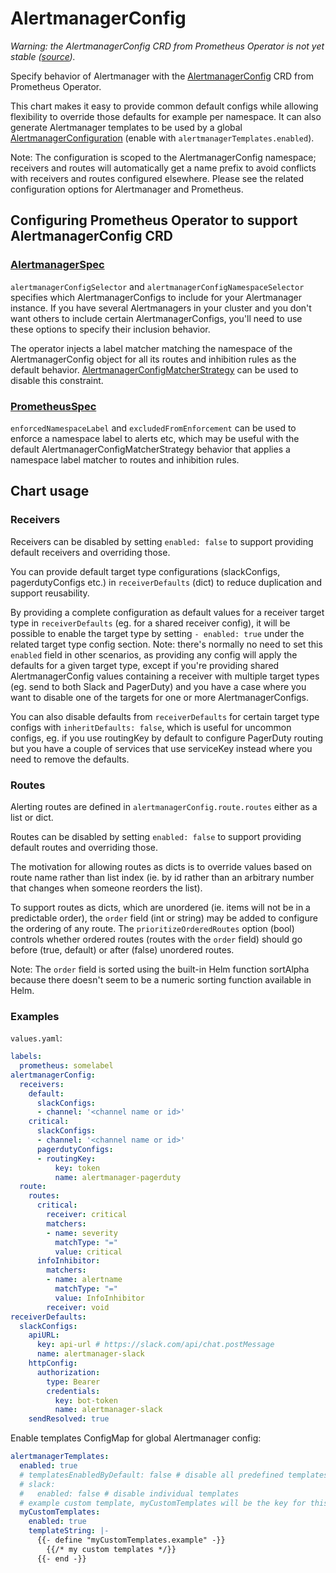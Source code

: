 # AlertmanagerConfig

_Warning: the AlertmanagerConfig CRD from Prometheus Operator is not yet stable ([source](https://prometheus-operator.dev/docs/operator/design/#alertmanagerconfig))._

Specify behavior of Alertmanager with the [AlertmanagerConfig](https://prometheus-operator.dev/docs/operator/api/#monitoring.coreos.com/v1alpha1.AlertmanagerConfig) CRD from Prometheus Operator.

This chart makes it easy to provide common default configs while allowing flexibility to override those defaults for example per namespace. It can also generate Alertmanager templates to be used by a global [AlertmanagerConfiguration](https://prometheus-operator.dev/docs/operator/api/#monitoring.coreos.com/v1.AlertmanagerConfiguration) (enable with `alertmanagerTemplates.enabled`).

Note: The configuration is scoped to the AlertmanagerConfig namespace; receivers and routes will automatically get a name prefix to avoid conflicts with receivers and routes configured elsewhere. Please see the related configuration options for Alertmanager and Prometheus.

## Configuring Prometheus Operator to support AlertmanagerConfig CRD

### [AlertmanagerSpec](https://prometheus-operator.dev/docs/operator/api/#monitoring.coreos.com/v1.AlertmanagerSpec)
`alertmanagerConfigSelector` and `alertmanagerConfigNamespaceSelector` specifies which AlertmanagerConfigs to include for your Alertmanager instance. If you have several Alertmanagers in your cluster and you don't want others to include certain AlertmanagerConfigs, you'll need to use these options to specify their inclusion behavior.

The operator injects a label matcher matching the namespace of the AlertmanagerConfig object for all its routes and inhibition rules as the default behavior. [AlertmanagerConfigMatcherStrategy](https://prometheus-operator.dev/docs/operator/api/#monitoring.coreos.com/v1.AlertmanagerConfigMatcherStrategy) can be used to disable this constraint.

### [PrometheusSpec](https://prometheus-operator.dev/docs/operator/api/#monitoring.coreos.com/v1.PrometheusSpec)
`enforcedNamespaceLabel` and `excludedFromEnforcement` can be used to enforce a namespace label to alerts etc, which may be useful with the default AlertmanagerConfigMatcherStrategy behavior that applies a namespace label matcher to routes and inhibition rules.

## Chart usage

### Receivers

Receivers can be disabled by setting `enabled: false` to support providing default receivers and overriding those.

You can provide default target type configurations (slackConfigs, pagerdutyConfigs etc.) in `receiverDefaults` (dict) to reduce duplication and support reusability.

By providing a complete configuration as default values for a receiver target type in `receiverDefaults` (eg. for a shared receiver config), it will be possible to enable the target type by setting `- enabled: true` under the related target type config section. Note: there's normally no need to set this `enabled` field in other scenarios, as providing any config will apply the defaults for a given target type, except if you're providing shared AlertmanagerConfig values containing a receiver with multiple target types (eg. send to both Slack and PagerDuty) and you have a case where you want to disable one of the targets for one or more AlertmanagerConfigs.

You can also disable defaults from `receiverDefaults` for certain target type configs with `inheritDefaults: false`, which is useful for uncommon configs, eg. if you use routingKey by default to configure PagerDuty routing but you have a couple of services that use serviceKey instead where you need to remove the defaults.

### Routes

Alerting routes are defined in `alertmanagerConfig.route.routes` either as a list or dict.

Routes can be disabled by setting `enabled: false` to support providing default routes and overriding those.

The motivation for allowing routes as dicts is to override values based on route name rather than list index (ie. by id rather than an arbitrary number that changes when someone reorders the list).

To support routes as dicts, which are unordered (ie. items will not be in a predictable order), the `order` field (int or string) may be added to configure the ordering of any route. The `prioritizeOrderedRoutes` option (bool) controls whether ordered routes (routes with the `order` field) should go before (true, default) or after (false) unordered routes.

Note: The `order` field is sorted using the built-in Helm function sortAlpha because there doesn't seem to be a numeric sorting function available in Helm.

### Examples
`values.yaml`:
```yaml
labels:
  prometheus: somelabel
alertmanagerConfig:
  receivers:
    default:
      slackConfigs:
      - channel: '<channel name or id>'
    critical:
      slackConfigs:
      - channel: '<channel name or id>'
      pagerdutyConfigs:
      - routingKey:
          key: token
          name: alertmanager-pagerduty
  route:
    routes:
      critical:
        receiver: critical
        matchers:
        - name: severity
          matchType: "="
          value: critical
      infoInhibitor:
        matchers:
        - name: alertname
          matchType: "="
          value: InfoInhibitor
        receiver: void
receiverDefaults:
  slackConfigs:
    apiURL:
      key: api-url # https://slack.com/api/chat.postMessage
      name: alertmanager-slack
    httpConfig:
      authorization:
        type: Bearer
        credentials:
          key: bot-token
          name: alertmanager-slack
    sendResolved: true
```

Enable templates ConfigMap for global Alertmanager config:
```yaml
alertmanagerTemplates:
  enabled: true
  # templatesEnabledByDefault: false # disable all predefined templates to start from scratch with your own
  # slack:
  #   enabled: false # disable individual templates
  # example custom template, myCustomTemplates will be the key for this template in the generated ConfigMap:
  myCustomTemplates:
    enabled: true
    templateString: |-
      {{- define "myCustomTemplates.example" -}}
        {{/* my custom templates */}}
      {{- end -}}
```
